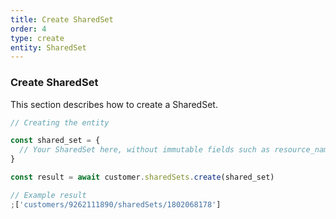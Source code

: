 ```yaml
---
title: Create SharedSet
order: 4
type: create
entity: SharedSet
---
```


### Create SharedSet

This section describes how to create a SharedSet.

```javascript
// Creating the entity

const shared_set = {
  // Your SharedSet here, without immutable fields such as resource_name
}

const result = await customer.sharedSets.create(shared_set)
```

```javascript
// Example result
;['customers/9262111890/sharedSets/1802068178']
```
